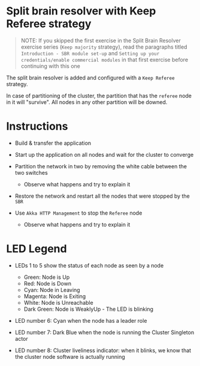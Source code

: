 # Split brain resolver with Keep Referee strategy

> NOTE: If you skipped the first exercise in the Split Brain Resolver exercise
> series (`Keep majority` strategy), read the paragraphs titled 
> `Introduction - SBR module set-up` and
> `Setting up your credentials/enable commercial modules` in that first exercise
> before continuing with this one

The split brain resolver is added and configured with a `Keep Referee` strategy.

In case of partitioning of the cluster, the partition that has the `referee` node in it will "survive". All nodes in any other partition will be downed.

# Instructions

- Build & transfer the application
- Start up the application on all nodes and wait for the cluster to converge
- Partition the network in two by removing the white cable between the two
  switches
  - Observe what happens and try to explain it

- Restore the network and restart all the nodes that were stopped by the `SBR`
- Use `Akka HTTP Management` to stop the `Referee` node
  - Observe what happens and try to explain it

# LED Legend

- LEDs 1 to 5 show the status of each node as seen by a node
    - Green:      Node is Up
    - Red:        Node is Down
    - Cyan:       Node in Leaving
    - Magenta:    Node is Exiting
    - White:      Node is Unreachable
    - Dark Green: Node is WeaklyUp - The LED is blinking

- LED number 6: Cyan when the node has a leader role
- LED number 7: Dark Blue when the node is running the Cluster Singleton actor
- LED number 8: Cluster liveliness indicator: when it blinks, we know
                that the cluster node software is actually running